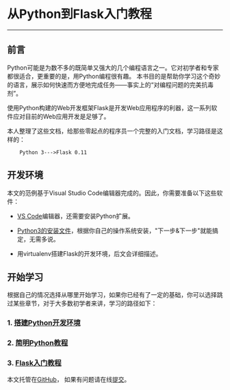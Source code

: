 # 从Python到Flask入门教程
--------------------------------------------------

## 前言

Python可能是为数不多的既简单又强大的几个编程语言之一。它对初学者和专家都很适合，更重要的是，用Python编程很有趣。
本书目的是帮助你学习这个奇妙的语言，展示如何快速而方便地完成任务——事实上的“对编程问题的完美抗毒剂”。

使用Python构建的Web开发框架Flask是开发Web应用程序的利器，这一系列软件应对目前的Web应用开发是足够了。

本人整理了这些文档，给那些零起点的程序员一个完整的入门文档，学习路径是这样的：

```
  	Python 3--->Flask 0.11
```

## 开发环境

本文的范例基于Visual Studio Code编辑器完成的。因此，你需要准备以下这些软件：

* [VS Code](https://code.visualstudio.com/)编辑器，还需要安装Python扩展。

* [Python3的安装文件](https://www.python.org/downloads/)，根据你自己的操作系统安装，"下一步&下一步"就能搞定，无需多说。

* 用virtualenv搭建Flask的开发环境，后文会详细描述。

## 开始学习

根据自己的情况选择从哪里开始学习，如果你已经有了一定的基础，你可以选择跳过某些章节，对于大多数初学者来讲，学习的路径如下：

### 1. [搭建Python开发环境](introduction/index.md)
### 2. [简明Python教程](a-byte-of-python3/index.md)
### 3. [Flask入门教程](flask-tutorial/index.md)

本文托管在[GitHub](https://github.com/borisliu/from-python-to-flask)，
如果有问题请在线[提交](https://github.com/borisliu/from-python-to-flask/issues)。
